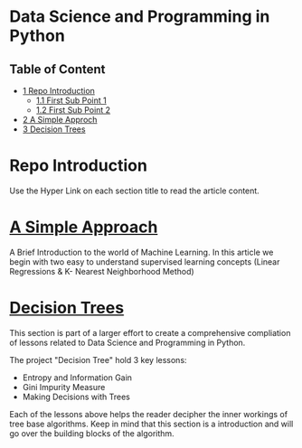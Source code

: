# Data Science and Programming in Python

## Table of Content
<div id="toc_container">
<ul class="toc_list">
  <li><a href="#repo">1 Repo Introduction</a>
  <ul>
    <li><a href="#First_Sub_Point_1">1.1 First Sub Point 1</a></li>
    <li><a href="#First_Sub_Point_2">1.2 First Sub Point 2</a></li>
  </ul>
</li>
<li><a href="#simple">2 A Simple Approch</a></li>
<li><a href="#tree">3 Decision Trees</a></li>
</ul>
</div>

# <a id="repo">Repo Introduction</a>

Use the Hyper Link on each section title to read the article content.



# <a id="simple" href="https://github.com/StevenLoaiza/Machine_Learning/blob/master/Introduction/Machine%20Learning%20-%20A%20simple%20approach.ipynb">A Simple Approach</a>
<p> A Brief Introduction to the world of Machine Learning. In this article we begin with two easy to understand supervised learning concepts (Linear Regressions & K- Nearest Neighborhood Method)</p>


# <a id="tree" href="https://github.com/StevenLoaiza/Machine_Learning/tree/master/Decision%20Trees"> Decision Trees</a>

This section is part of a larger effort to create a comprehensive compliation of lessons related to Data Science and Programming in Python.

The project "Decision Tree" hold 3 key lessons:
- Entropy and Information Gain
- Gini Impurity Measure
- Making Decisions with Trees

Each of the lessons above helps the reader decipher the inner workings of tree base algorithms. Keep in mind that this section is a introduction and will go over the building blocks of the algorithm.
